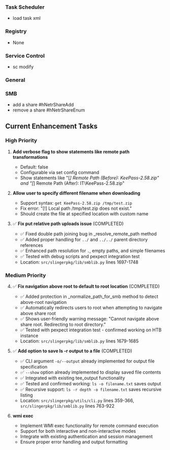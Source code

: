 ### Task Scheduler
- load task xml

### Registry

- None

### Service Control
- sc modify

### General

### SMB
- add a share #hNetrShareAdd
- remove a share #hNetrShareEnum

## Current Enhancement Tasks

### High Priority
1. **Add verbose flag to show statements like remote path transformations**
   - Default: false
   - Configurable via set config command
   - Show statements like "[*] Remote Path (Before): KeePass-2.58.zip" and "[*] Remote Path (After): IT\KeePass-2.58.zip"

2. **Allow user to specify different filename when downloading**
   - Support syntax: `get KeePass-2.58.zip /tmp/test.zip`
   - Fix error: "[!] Local path /tmp/test.zip does not exist."
   - Should create the file at specified location with custom name

3. ✅ **Fix put relative path uploads issue** (COMPLETED)
   - ✅ Fixed double path joining bug in _resolve_remote_path method
   - ✅ Added proper handling for `../` and `../../` parent directory references
   - ✅ Enhanced path resolution for `.`, empty paths, and simple filenames
   - ✅ Tested with debug scripts and pexpect integration test
   - Location: `src/slingerpkg/lib/smblib.py` lines 1697-1748


### Medium Priority
4. ✅ **Fix navigation above root to default to root location** (COMPLETED)
   - ✅ Added protection in _normalize_path_for_smb method to detect above-root navigation
   - ✅ Automatically redirects users to root when attempting to navigate above share root
   - ✅ Shows user-friendly warning message: "Cannot navigate above share root. Redirecting to root directory."
   - ✅ Tested with pexpect integration test - confirmed working on HTB instance
   - Location: `src/slingerpkg/lib/smblib.py` lines 1679-1685

5. ✅ **Add option to save ls -r output to a file** (COMPLETED)
   - ✅ CLI argument `-o/--output` already implemented for output file specification
   - ✅ `--show` option already implemented to display saved file contents
   - ✅ Integrated with existing tee_output functionality
   - ✅ Tested and confirmed working: `ls -o filename.txt` saves output
   - ✅ Recursive support: `ls -r depth -o filename.txt` saves recursive listing
   - Location: `src/slingerpkg/utils/cli.py` lines 359-366, `src/slingerpkg/lib/smblib.py` lines 763-922

6. **wmi exec**
   - Implement WMI exec functionality for remote command execution
   - Support for both interactive and non-interactive modes
   - Integrate with existing authentication and session management
   - Ensure proper error handling and output formatting
